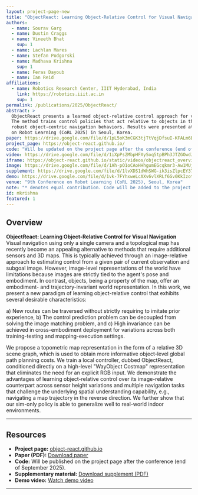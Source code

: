 ```yaml
---
layout: project-page-new
title: "ObjectReact: Learning Object-Relative Control for Visual Navigation"
authors:
  - name: Sourav Garg
  - name: Dustin Craggs
  - name: Vineeth Bhat
    sup: 1
  - name: Lachlan Mares
  - name: Stefan Podgorski
  - name: Madhava Krishna
    sup: 1
  - name: Feras Dayoub
  - name: Ian Reid
affiliations:
  - name: Robotics Research Center, IIIT Hyderabad, India
    link: https://robotics.iiit.ac.in
    sup: 1
permalink: /publications/2025/ObjectReact/
abstract: >
  ObjectReact presents a learned object-relative control approach for visual navigation.
  The method trains control policies that act relative to objects in the scene, enabling
  robust object-centric navigation behaviors. Results were presented at the 9th Conference
  on Robot Learning (CoRL 2025) in Seoul, Korea.
paper: https://drive.google.com/file/d/1pL5oK3mCGK3tjTtVqjDfsuI-KFALm6Bd/view?usp=drive_link
project_page: https://object-react.github.io/
code: "Will be updated on the project page after the conference (end of September 2025)"
video: https://drive.google.com/file/d/1iXpPsZMbpHFXySoq5tpBPh3JTZGOwdJh/view?usp=drive_link
iframe: https://object-react.github.io/static/videos/objectreact_overview.mp4
image: https://drive.google.com/file/d/1Ah-pO1oCAoHHhgumEGcqkmr3-Aw1MUjL/view?usp=drive_link
supplement: https://drive.google.com/file/d/1lvXDS1dWhSWG-ik3isZlpcEY37GAXE2E/view?usp=drive_link
demo: https://drive.google.com/file/d/1vk-7FYhxweLcAXv6vlXRLf6Gv0KkIzot/view?usp=drive_link
venue: "9th Conference on Robot Learning (CoRL 2025), Seoul, Korea"
note: "* denotes equal contribution. Code will be added to the project page after the conference (end of September 2025)."
id: mkrishna
featured: 1
---
```


## Overview

**ObjectReact: Learning Object-Relative Control for Visual Navigation**  
Visual navigation using only a single camera and a topological map has recently become an appealing alternative to methods that require additional sensors and 3D maps. This is typically achieved through an image-relative approach to estimating control from a given pair of current observation and subgoal image. However, image-level representations of the world have limitations because images are strictly tied to the agent's pose and embodiment. In contrast, objects, being a property of the map, offer an embodiment- and trajectory-invariant world representation. In this work, we present a new paradigm of learning object-relative control that exhibits several desirable characteristics:

a) New routes can be traversed without strictly requiring to imitate prior experience,
b) The control prediction problem can be decoupled from solving the image matching problem, and
c) High invariance can be achieved in cross-embodiment deployment for variations across both training-testing and mapping-execution settings.

We propose a topometric map representation in the form of a relative 3D scene graph, which is used to obtain more informative object-level global path planning costs. We train a local controller, dubbed ObjectReact, conditioned directly on a high-level "WayObject Costmap" representation that eliminates the need for an explicit RGB input. We demonstrate the advantages of learning object-relative control over its image-relative counterpart across sensor height variations and multiple navigation tasks that challenge the underlying spatial understanding capability, e.g., navigating a map trajectory in the reverse direction. We further show that our sim-only policy is able to generalize well to real-world indoor environments.

---

## Resources

- **Project page:** [object-react.github.io](https://object-react.github.io/)  
- **Paper (PDF):** [Download paper](https://drive.google.com/file/d/1pL5oK3mCGK3tjTtVqjDfsuI-KFALm6Bd/view?usp=drive_link)  
- **Code:** Will be published on the project page after the conference (end of September 2025).  
- **Supplementary material:** [Download supplement (PDF)](https://drive.google.com/file/d/1lvXDS1dWhSWG-ik3isZlpcEY37GAXE2E/view?usp=drive_link)  
- **Demo video:** [Watch demo video](https://drive.google.com/file/d/1vk-7FYhxweLcAXv6vlXRLf6Gv0KkIzot/view?usp=drive_link)

---

